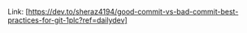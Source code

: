 Link: [https://dev.to/sheraz4194/good-commit-vs-bad-commit-best-practices-for-git-1plc?ref=dailydev]
